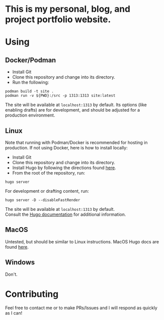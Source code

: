# This is my personal, blog, and project portfolio website.

# Using
## Docker/Podman
- Install Git
- Clone this repository and change into its directory.
- Run the following:
```
podman build -t site .
podman run -v ${PWD}:/src -p 1313:1313 site:latest
```

The site will be available at `localhost:1313` by default. Its options (like enabling drafts) are for development, and should be adjusted for a production environment.


## Linux
Note that running with Podman/Docker is recommended for hosting in production. If not using Docker, here is how to install locally:

- Install Git
- Clone this repository and change into its directory.
- Install Hugo by following the directions found [here](https://gohugo.io/installation/linux/).
- From the root of the repository, run:
```
hugo server
```
For development or drafting content, run:
```
hugo server -D --disableFastRender
```
The site will be available at `localhost:1313` by default.  
Consult the [Hugo documentation](https://gohugo.io/documentation/) for additional information.


## MacOS
Untested, but should be similar to Linux instructions. MacOS Hugo docs are found [here](https://gohugo.io/installation/macos/).


## Windows
Don't.


# Contributing
Feel free to contact me or to make PRs/Issues and I will respond as quickly as I can!
